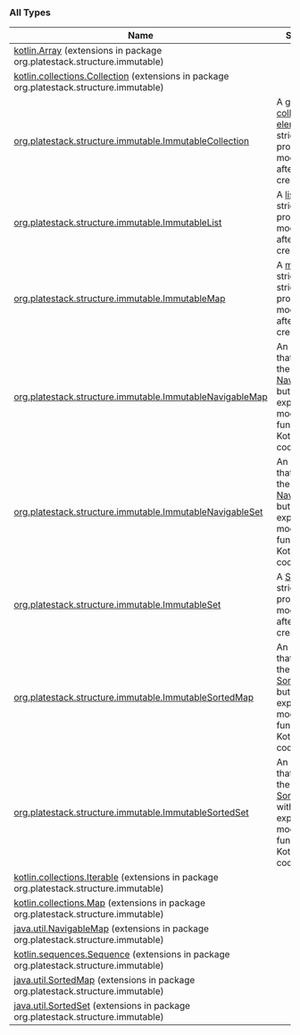 

### All Types

| Name | Summary |
|---|---|
| [kotlin.Array](../org.platestack.structure.immutable/kotlin.-array/index.md) (extensions in package org.platestack.structure.immutable) |  |
| [kotlin.collections.Collection](../org.platestack.structure.immutable/kotlin.collections.-collection/index.md) (extensions in package org.platestack.structure.immutable) |  |
| [org.platestack.structure.immutable.ImmutableCollection](../org.platestack.structure.immutable/-immutable-collection.md) | A generic [collection of elements](#) that strictly prohibits modifications after its creation. |
| [org.platestack.structure.immutable.ImmutableList](../org.platestack.structure.immutable/-immutable-list.md) | A [list](#) that strictly prohibits modifications after its creation. |
| [org.platestack.structure.immutable.ImmutableMap](../org.platestack.structure.immutable/-immutable-map.md) | A [map](#) which strict that strictly prohibits modifications after its creation. |
| [org.platestack.structure.immutable.ImmutableNavigableMap](../org.platestack.structure.immutable/-immutable-navigable-map/index.md) | An interface that mimics the original [NavigableMap](http://docs.oracle.com/javase/6/docs/api/java/util/NavigableMap.html) but without exposing modification functions to Kotlin source codes. |
| [org.platestack.structure.immutable.ImmutableNavigableSet](../org.platestack.structure.immutable/-immutable-navigable-set/index.md) | An interface that mimics the original [NavigableSet](http://docs.oracle.com/javase/6/docs/api/java/util/NavigableSet.html) but without exposing modification functions to Kotlin source codes. |
| [org.platestack.structure.immutable.ImmutableSet](../org.platestack.structure.immutable/-immutable-set.md) | A [Set](#) that strictly prohibits modifications after its creation. |
| [org.platestack.structure.immutable.ImmutableSortedMap](../org.platestack.structure.immutable/-immutable-sorted-map/index.md) | An interface that mimics the original [SortedMap](http://docs.oracle.com/javase/6/docs/api/java/util/SortedMap.html) but without exposing modification functions to Kotlin source codes. |
| [org.platestack.structure.immutable.ImmutableSortedSet](../org.platestack.structure.immutable/-immutable-sorted-set/index.md) | An interface that mimics the original [SortedSet](http://docs.oracle.com/javase/6/docs/api/java/util/SortedSet.html) but without exposing modification functions to Kotlin source codes. |
| [kotlin.collections.Iterable](../org.platestack.structure.immutable/kotlin.collections.-iterable/index.md) (extensions in package org.platestack.structure.immutable) |  |
| [kotlin.collections.Map](../org.platestack.structure.immutable/kotlin.collections.-map/index.md) (extensions in package org.platestack.structure.immutable) |  |
| [java.util.NavigableMap](../org.platestack.structure.immutable/java.util.-navigable-map/index.md) (extensions in package org.platestack.structure.immutable) |  |
| [kotlin.sequences.Sequence](../org.platestack.structure.immutable/kotlin.sequences.-sequence/index.md) (extensions in package org.platestack.structure.immutable) |  |
| [java.util.SortedMap](../org.platestack.structure.immutable/java.util.-sorted-map/index.md) (extensions in package org.platestack.structure.immutable) |  |
| [java.util.SortedSet](../org.platestack.structure.immutable/java.util.-sorted-set/index.md) (extensions in package org.platestack.structure.immutable) |  |
